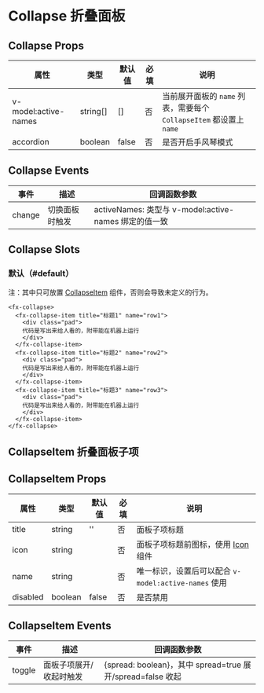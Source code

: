 # Collapse 折叠面板

## Collapse Props

| 属性                | 类型     | 默认值 | 必填 | 说明                                                                |
| ------------------- | -------- | ------ | ---- | ------------------------------------------------------------------- |
| v-model:active-names | string[] | []     | 否   | 当前展开面板的 `name` 列表，需要每个 `CollapseItem` 都设置上 `name` |
| accordion           | boolean  | false  | 否   | 是否开启手风琴模式                                                  |

## Collapse Events

| 事件   | 描述           | 回调函数参数                             |
| ------ | -------------- | ---------------------------------------- |
| change | 切换面板时触发 | activeNames: 类型与 v-model:active-names 绑定的值一致 |

## Collapse Slots

### 默认（#default）

注：其中只可放置 [CollapseItem](./Collapse.md#collapseitem-折叠面板子项) 组件，否则会导致未定义的行为。

```
<fx-collapse>
  <fx-collapse-item title="标题1" name="row1">
    <div class="pad">
    代码是写出来给人看的，附带能在机器上运行
    </div>
  </fx-collapse-item>
  <fx-collapse-item title="标题2" name="row2">
    <div class="pad">
    代码是写出来给人看的，附带能在机器上运行
    </div>
  </fx-collapse-item>
  <fx-collapse-item title="标题3" name="row3">
    <div class="pad">
    代码是写出来给人看的，附带能在机器上运行
    </div>
  </fx-collapse-item>
</fx-collapse>
```

## CollapseItem 折叠面板子项

## CollapseItem Props

| 属性     | 类型    | 默认值 | 必填 | 说明                                            |
| -------- | ------- | ------ | ---- | ----------------------------------------------- |
| title    | string  | ''     | 否   | 面板子项标题                                    |
| icon     | string  |        | 否   | 面板子项标题前图标，使用 [Icon](./Icon.md) 组件 |
| name     | string  |        | 否   | 唯一标识，设置后可以配合 `v-model:active-names` 使用         |
| disabled | boolean | false  | 否   | 是否禁用                                        |

## CollapseItem Events

| 事件   | 描述                    | 回调函数参数                                               |
| ------ | ----------------------- | ---------------------------------------------------------- |
| toggle | 面板子项展开/收起时触发 | {spread: boolean}，其中 spread=true 展开/spread=false 收起 |
